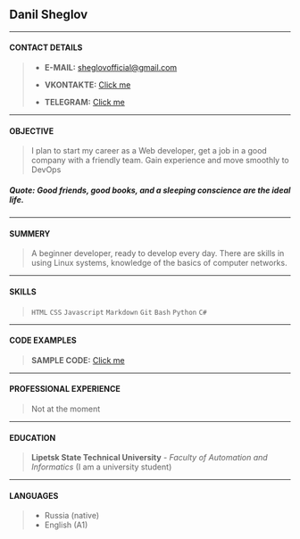 ## **Danil Sheglov**

***

#### **CONTACT DETAILS**
>
> - **E-MAIL:** sheglovofficial@gmail.com
>
> - **VKONTAKTE:** [Click me](https://vk.com/sheglov_official)
>
> - **TELEGRAM:** [Click me](https://t.me/sheglov_official)

***

#### **OBJECTIVE**
>
> I plan to start my career as a Web developer, get a job in a good company with a friendly team. Gain experience and move smoothly to DevOps

##### **Quote:** _Good friends, good books, and a sleeping conscience are the ideal life._

***

#### **SUMMERY**
>
> A beginner developer, ready to develop every day. There are skills in using Linux systems, knowledge of the basics of computer networks.

***

#### **SKILLS**
> `HTML` `CSS` `Javascript` `Markdown` `Git`
> `Bash` `Python` `C#`

***

#### **CODE EXAMPLES**
>
> **SAMPLE CODE:** [Click me](https://github.com/sheglovofficial/Console-App)

***

#### **PROFESSIONAL EXPERIENCE**
>
> Not at the moment

***

#### **EDUCATION**
>
> **Lipetsk State Technical University** - *Faculty of Automation and Informatics* (I am a university student)

***

#### **LANGUAGES**
>
> * Russia (native)
> * English (A1)
